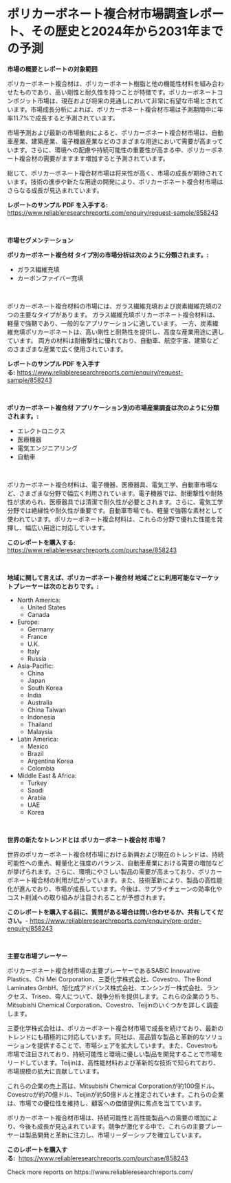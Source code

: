 <p><h1>ポリカーボネート複合材市場調査レポート、その歴史と2024年から2031年までの予測</h1></p><p><strong>市場の概要とレポートの対象範囲</strong></p>
<p><p>ポリカーボネート複合材は、ポリカーボネート樹脂と他の機能性材料を組み合わせたものであり、高い剛性と耐久性を持つことが特徴です。ポリカーボネートコンポジット市場は、現在および将来の見通しにおいて非常に有望な市場とされています。市場成長分析によれば、ポリカーボネート複合材市場は予測期間中に年率11.7%で成長すると予測されています。</p><p>市場予測および最新の市場動向によると、ポリカーボネート複合材市場は、自動車産業、建築産業、電子機器産業などのさまざまな用途において需要が高まっています。さらに、環境への配慮や持続可能性の重要性が高まる中、ポリカーボネート複合材の需要がますます増加すると予測されています。</p><p>総じて、ポリカーボネート複合材市場は将来性が高く、市場の成長が期待されています。技術の進歩や新たな用途の開発により、ポリカーボネート複合材市場はさらなる成長が見込まれています。</p></p>
<p><strong>レポートのサンプル PDF を入手する:</strong> <a href="https://www.reliableresearchreports.com/enquiry/request-sample/858243">https://www.reliableresearchreports.com/enquiry/request-sample/858243</a></p>
<p>&nbsp;</p>
<p><strong>市場セグメンテーション</strong></p>
<p><strong>ポリカーボネート複合材 タイプ別の市場分析は次のように分類されます。:</strong></p>
<p><ul><li>ガラス繊維充填</li><li>カーボンファイバー充填</li></ul></p>
<p>&nbsp;</p>
<p><p>ポリカーボネート複合材料の市場には、ガラス繊維充填および炭素繊維充填の2つの主要なタイプがあります。 ガラス繊維充填ポリカーボネート複合材料は、軽量で強靭であり、一般的なアプリケーションに適しています。 一方、炭素繊維充填ポリカーボネートは、高い剛性と耐熱性を提供し、高度な産業用途に適しています。 両方の材料は耐衝撃性に優れており、自動車、航空宇宙、建築などのさまざまな産業で広く使用されています。</p></p>
<p><strong>レポートのサンプル PDF を入手する:</strong>&nbsp;<a href="https://www.reliableresearchreports.com/enquiry/request-sample/858243">https://www.reliableresearchreports.com/enquiry/request-sample/858243</a></p>
<p>&nbsp;</p>
<p><strong> ポリカーボネート複合材 アプリケーション別の市場産業調査は次のように分類されます。:</strong></p>
<p><ul><li>エレクトロニクス</li><li>医療機器</li><li>電気エンジニアリング</li><li>自動車</li></ul></p>
<p>&nbsp;</p>
<p><p>ポリカーボネート複合材料は、電子機器、医療器具、電気工学、自動車市場など、さまざまな分野で幅広く利用されています。電子機器では、耐衝撃性や耐熱性が求められ、医療器具では清潔で耐久性が必要とされます。さらに、電気工学分野では絶縁性や耐久性が重要です。自動車市場でも、軽量で強靱な素材として使われています。ポリカーボネート複合材料は、これらの分野で優れた性能を発揮し、幅広い用途に対応しています。</p></p>
<p><strong>このレポートを購入する:</strong>&nbsp; <a href="https://www.reliableresearchreports.com/purchase/858243">https://www.reliableresearchreports.com/purchase/858243</a></p>
<p>&nbsp;</p>
<p><strong>地域に関して言えば、ポリカーボネート複合材 地域ごとに利用可能なマーケットプレーヤーは次のとおりです。:</strong></p>
<p><ul>
    <li>
        North America:
        <ul>
            <li>United States</li>
            <li>Canada</li>
        </ul>
    </li>
    <li>
        Europe:
        <ul>
            <li>Germany</li>
            <li>France</li>
            <li>U.K.</li>
            <li>Italy</li>
            <li>Russia</li>
        </ul>
    </li>
    <li>
        Asia-Pacific:
        <ul>
            <li>China</li>
            <li>Japan</li>
            <li>South Korea</li>
            <li>India</li>
            <li>Australia</li>
            <li>China Taiwan</li>
            <li>Indonesia</li>
            <li>Thailand</li>
            <li>Malaysia</li>
        </ul>
    </li>
    <li>
        Latin America:
        <ul>
            <li>Mexico</li>
            <li>Brazil</li>
            <li>Argentina Korea</li>
            <li>Colombia</li>
        </ul>
    </li>
    <li>
        Middle East & Africa:
        <ul>
            <li>Turkey</li>
            <li>Saudi</li>
            <li>Arabia</li>
            <li>UAE</li>
            <li>Korea</li>
        </ul>
    </li>
    </ul></p>
<p>&nbsp;</p>
<p><strong>世界の新たなトレンドとは ポリカーボネート複合材 市場？</strong></p>
<p><p>世界のポリカーボネート複合材市場における新興および現在のトレンドは、持続可能性への重点、軽量化と強度のバランス、自動車産業における需要の増加などが挙げられます。さらに、環境にやさしい製品の需要が高まっており、ポリカーボネート複合材の利用が広がっています。また、技術革新により、製品の高性能化が進んでおり、市場が成長しています。今後は、サプライチェーンの効率化やコスト削減への取り組みが注目されることが予想されます。</p></p>
<p><strong>このレポートを購入する前に、質問がある場合は問い合わせるか、共有してください。</strong>- <a href="https://www.reliableresearchreports.com/enquiry/pre-order-enquiry/858243">https://www.reliableresearchreports.com/enquiry/pre-order-enquiry/858243</a></p>
<p>&nbsp;</p>
<p><strong>主要な市場プレーヤー</strong></p>
<p><p>ポリカーボネート複合材市場の主要プレーヤーであるSABIC Innovative Plastics、Chi Mei Corporation、三菱化学株式会社、Covestro、The Bond Laminates GmbH、旭化成アドバンス株式会社、エンシンガー株式会社、ランクセス、Triseo、帝人について、競争分析を提供します。これらの企業のうち、Mitsubishi Chemical Corporation、Covestro、Teijinのいくつかを詳しく調査します。</p><p>三菱化学株式会社は、ポリカーボネート複合材市場で成長を続けており、最新のトレンドにも積極的に対応しています。同社は、高品質な製品と革新的なソリューションを提供することで、市場シェアを拡大しています。また、Covestroも市場で注目されており、持続可能性と環境に優しい製品を開発することで市場をリードしています。Teijinは、高性能材料および革新的な技術で知られており、市場規模の拡大に貢献しています。</p><p>これらの企業の売上高は、Mitsubishi Chemical Corporationが約100億ドル、Covestroが約70億ドル、Teijinが約50億ドルと推定されています。これらの企業は、市場での優位性を維持し、顧客への価値提供に焦点を当てています。</p><p>ポリカーボネート複合材市場は、持続可能性と高性能製品への需要の増加により、今後も成長が見込まれています。競争が激化する中で、これらの主要プレーヤーは製品開発と革新に注力し、市場リーダーシップを確立しています。</p></p>
<p><strong>このレポートを購入する:</strong>&nbsp;&nbsp;<a href="https://www.reliableresearchreports.com/purchase/858243">https://www.reliableresearchreports.com/purchase/858243</a></p>
<p>Check more reports on https://www.reliableresearchreports.com/</p>